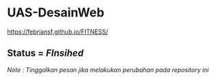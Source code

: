 # UAS-DesainWeb

https://febriansf.github.io/FITNESS/

## Status = *FInsihed*
           
*Note : Tinggalkan pesan jika melakukan perubahan pada repository ini*
